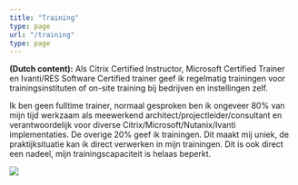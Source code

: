 ```yaml
---
title: "Training"
type: page
url: "/training"
type: page
--- 
```


**(Dutch content):** Als Citrix Certified Instructor, Microsoft Certified Trainer en Ivanti/RES Software Certified trainer geef ik regelmatig trainingen voor trainingsinstituten of on-site training bij bedrijven en instellingen zelf.

Ik ben geen fulltime trainer, normaal gesproken ben ik ongeveer 80% van mijn tijd werkzaam als meewerkend architect/projectleider/consultant en verantwoordelijk voor diverse Citrix/Microsoft/Nutanix/Ivanti implementaties. De overige 20% geef ik trainingen. Dit maakt mij uniek, de praktijksituatie kan ik direct verwerken in mijn trainingen. Dit is ook direct een nadeel, mijn trainingscapaciteit is helaas beperkt.

![](/img/main/training.webp)




